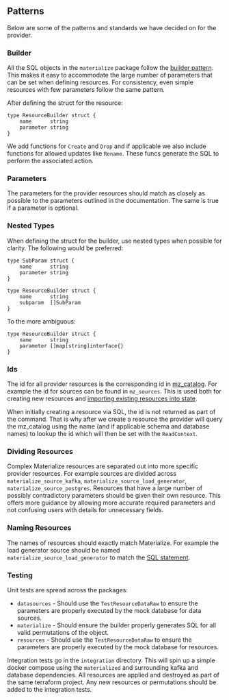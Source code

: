 ## Patterns
Below are some of the patterns and standards we have decided on for the provider.

### Builder
All the SQL objects in the `materialize` package follow the [builder pattern](https://en.wikipedia.org/wiki/Builder_pattern). This makes it easy to accommodate the large number of parameters that can be set when defining resources. For consistency, even simple resources with few parameters follow the same pattern.

After defining the struct for the resource:
```
type ResourceBuilder struct {
    name      string
    parameter string
}
```
We add functions for `Create` and `Drop` and if applicable we also include functions for allowed updates like `Rename`. These funcs generate the SQL to perform the associated action.

### Parameters
The parameters for the provider resources should match as closely as possible to the parameters outlined in the documentation. The same is true if a parameter is optional.

### Nested Types
When defining the struct for the builder, use nested types when possible for clarity. The following would be preferred:
```
type SubParam struct {
    name      string
    parameter string
}

type ResourceBuilder struct {
    name      string
    subparam  []SubParam
}
```
To the more ambiguous:
```
type ResourceBuilder struct {
    name      string
    parameter []map[string]interface{}
}
```

### Ids
The id for all provider resources is the corresponding id in [mz_catalog](https://materialize.com/docs/sql/system-catalog/mz_catalog/). For example the id for sources can be found in `mz_sources`. This is used both for creating new resources and [importing existing resources into state](https://developer.hashicorp.com/terraform/cli/import).

When initially creating a resource via SQL, the id is not returned as part of the command. That is why after we create a resource the provider will query the mz_catalog using the name (and if applicable schema and database names) to lookup the id which will then be set with the `ReadContext`.

### Dividing Resources
Complex Materialize resources are separated out into more specific provider resources. For example sources are divided across `materialize_source_kafka`, `materialize_source_load_generator`, `materialize_source_postgres`. Resources that have a large number of possibly contradictory parameters should be given their own resource. This offers more guidance by allowing more accurate required parameters and not confusing users with details for unnecessary fields.

### Naming Resources
The names of resources should exactly match Materialize. For example the load generator source should be named `materialize_source_load_generator` to match the [SQL statement](https://materialize.com/docs/sql/create-source/load-generator/).

### Testing
Unit tests are spread across the packages:
* `datasources` - Should use the `TestResourceDataRaw` to ensure the parameters are properly executed by the mock database for data sources.
* `materialize` - Should ensure the builder properly generates SQL for all valid permutations of the object.
* `resources` - Should use the `TestResourceDataRaw` to ensure the parameters are properly executed by the mock database for resources.

Integration tests go in the `integration` directory. This will spin up a simple docker compose using the `materialized` and surrounding kafka and database dependencies. All resources are applied and destroyed as part of the same terraform project. Any new resources or permutations should be added to the integration tests.